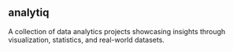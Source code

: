 ## analytiq
A collection of data analytics projects showcasing insights through visualization, statistics, and real-world datasets.
